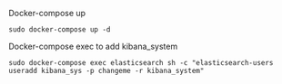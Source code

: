 Docker-compose up
```
sudo docker-compose up -d
```

Docker-compose exec to add kibana_system
```
sudo docker-compose exec elasticsearch sh -c "elasticsearch-users useradd kibana_sys -p changeme -r kibana_system"
```
